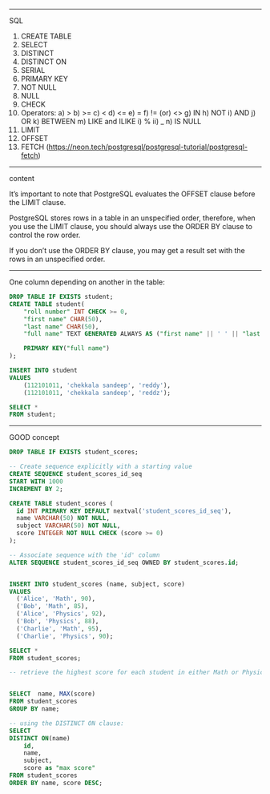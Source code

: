 ------------------------------------------------
SQL

1) CREATE TABLE
2) SELECT
3) DISTINCT
4) DISTINCT ON
5) SERIAL
6) PRIMARY KEY
7) NOT NULL
8) NULL
9) CHECK
10) Operators: 
    a) >
    b) >=
    c) <
    d) <=
    e) =
    f) != (or) <>
    g) IN
    h) NOT
    i) AND
    j) OR
    k) BETWEEN
    m) LIKE and ILIKE
        i) %
        ii) _
    n) IS NULL
11) LIMIT
12) OFFSET
13) FETCH (https://neon.tech/postgresql/postgresql-tutorial/postgresql-fetch)

-------
content

It’s important to note that PostgreSQL evaluates the OFFSET clause before the LIMIT clause.

PostgreSQL stores rows in a table in an unspecified order, therefore, when you use the LIMIT clause, you should always use the ORDER BY clause to control the row order.

If you don’t use the ORDER BY clause, you may get a result set with the rows in an unspecified order.


----------------
One column depending on another in the table:

```sql
DROP TABLE IF EXISTS student;
CREATE TABLE student(
	"roll number" INT CHECK >= 0,
	"first name" CHAR(50),
	"last name" CHAR(50),
	"full name" TEXT GENERATED ALWAYS AS ("first name" || ' ' || "last name") STORED,

	PRIMARY KEY("full name")
);

INSERT INTO student
VALUES
	(112101011, 'chekkala sandeep', 'reddy'),
	(112101011, 'chekkala sandeep', 'reddz');

SELECT * 
FROM student;
```

-----
GOOD concept

```sql
DROP TABLE IF EXISTS student_scores;

-- Create sequence explicitly with a starting value
CREATE SEQUENCE student_scores_id_seq 
START WITH 1000
INCREMENT BY 2;

CREATE TABLE student_scores (
  id INT PRIMARY KEY DEFAULT nextval('student_scores_id_seq'),
  name VARCHAR(50) NOT NULL,
  subject VARCHAR(50) NOT NULL,
  score INTEGER NOT NULL CHECK (score >= 0)
);

-- Associate sequence with the 'id' column
ALTER SEQUENCE student_scores_id_seq OWNED BY student_scores.id;


INSERT INTO student_scores (name, subject, score)
VALUES
  ('Alice', 'Math', 90),
  ('Bob', 'Math', 85),
  ('Alice', 'Physics', 92),
  ('Bob', 'Physics', 88),
  ('Charlie', 'Math', 95),
  ('Charlie', 'Physics', 90);

SELECT *
FROM student_scores;

-- retrieve the highest score for each student in either Math or Physics


SELECT  name, MAX(score)
FROM student_scores
GROUP BY name;

-- using the DISTINCT ON clause:
SELECT
DISTINCT ON(name)
	id,
	name,
	subject,
	score as "max score"
FROM student_scores
ORDER BY name, score DESC;
```